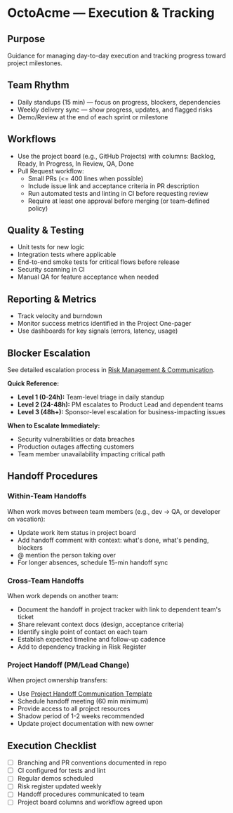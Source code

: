 # OctoAcme — Execution & Tracking

## Purpose
Guidance for managing day-to-day execution and tracking progress toward project milestones.

## Team Rhythm
- Daily standups (15 min) — focus on progress, blockers, dependencies
- Weekly delivery sync — show progress, updates, and flagged risks
- Demo/Review at the end of each sprint or milestone

## Workflows
- Use the project board (e.g., GitHub Projects) with columns: Backlog, Ready, In Progress, In Review, QA, Done
- Pull Request workflow:
  - Small PRs (<= 400 lines when possible)
  - Include issue link and acceptance criteria in PR description
  - Run automated tests and linting in CI before requesting review
  - Require at least one approval before merging (or team-defined policy)

## Quality & Testing
- Unit tests for new logic
- Integration tests where applicable
- End-to-end smoke tests for critical flows before release
- Security scanning in CI
- Manual QA for feature acceptance when needed

## Reporting & Metrics
- Track velocity and burndown
- Monitor success metrics identified in the Project One-pager
- Use dashboards for key signals (errors, latency, usage)

## Blocker Escalation
See detailed escalation process in [Risk Management & Communication](octoacme-risks-and-communication.md#escalation-paths).

**Quick Reference:**
- **Level 1 (0-24h):** Team-level triage in daily standup
- **Level 2 (24-48h):** PM escalates to Product Lead and dependent teams
- **Level 3 (48h+):** Sponsor-level escalation for business-impacting issues

**When to Escalate Immediately:**
- Security vulnerabilities or data breaches
- Production outages affecting customers
- Team member unavailability impacting critical path

## Handoff Procedures

### Within-Team Handoffs
When work moves between team members (e.g., dev → QA, or developer on vacation):
- Update work item status in project board
- Add handoff comment with context: what's done, what's pending, blockers
- @ mention the person taking over
- For longer absences, schedule 15-min handoff sync

### Cross-Team Handoffs
When work depends on another team:
- Document the handoff in project tracker with link to dependent team's ticket
- Share relevant context docs (design, acceptance criteria)
- Identify single point of contact on each team
- Establish expected timeline and follow-up cadence
- Add to dependency tracking in Risk Register

### Project Handoff (PM/Lead Change)
When project ownership transfers:
- Use [Project Handoff Communication Template](octoacme-risks-and-communication.md#project-handoff-communication-template)
- Schedule handoff meeting (60 min minimum)
- Provide access to all project resources
- Shadow period of 1-2 weeks recommended
- Update project documentation with new owner

## Execution Checklist
- [ ] Branching and PR conventions documented in repo
- [ ] CI configured for tests and lint
- [ ] Regular demos scheduled
- [ ] Risk register updated weekly
- [ ] Handoff procedures communicated to team
- [ ] Project board columns and workflow agreed upon
